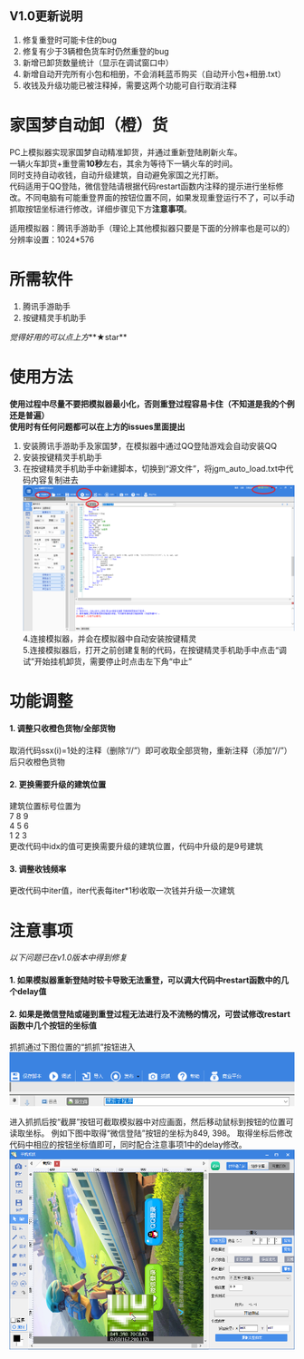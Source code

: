 ## V1.0更新说明
1. 修复重登时可能卡住的bug  
2. 修复有少于3辆橙色货车时仍然重登的bug  
3. 新增已卸货数量统计（显示在调试窗口中）  
4. 新增自动开完所有小包和相册，不会消耗蓝币购买（自动开小包+相册.txt）  
5. 收钱及升级功能已被注释掉，需要这两个功能可自行取消注释

# 家国梦自动卸（橙）货

PC上模拟器实现家国梦自动精准卸货，并通过重新登陆刷新火车。  
一辆火车卸货+重登需**10秒**左右，其余为等待下一辆火车的时间。  
同时支持自动收钱，自动升级建筑，自动避免家国之光打断。  
代码适用于QQ登陆，微信登陆请根据代码restart函数内注释的提示进行坐标修改。不同电脑有可能重登界面的按钮位置不同，如果发现重登运行不了，可以手动抓取按钮坐标进行修改，详细步骤见下方**注意事项**。  


适用模拟器：腾讯手游助手（理论上其他模拟器只要是下面的分辨率也是可以的）  
分辨率设置：1024*576  

# 所需软件
1. 腾讯手游助手  
2. 按键精灵手机助手  
  
*觉得好用的可以点上方***★star**  
  
# 使用方法
**使用过程中尽量不要把模拟器最小化，否则重登过程容易卡住（不知道是我的个例还是普遍）**  
**使用时有任何问题都可以在上方的issues里面提出**  
1. 安装腾讯手游助手及家国梦，在模拟器中通过QQ登陆游戏会自动安装QQ  
2. 安装按键精灵手机助手  
3. 在按键精灵手机助手中新建脚本，切换到“源文件”，将jgm_auto_load.txt中代码内容复制进去  
![Image text](https://github.com/LSC527/jgm_auto_load/blob/master/%E6%8C%89%E9%94%AE%E7%B2%BE%E7%81%B5%E6%89%8B%E6%9C%BA%E5%8A%A9%E6%89%8B%E8%8A%82%E9%9D%A2.png)
4.连接模拟器，并会在模拟器中自动安装按键精灵  
5.连接模拟器后，打开之前创建复制的代码，在按键精灵手机助手中点击“调试”开始挂机卸货，需要停止时点击左下角“中止”  

# 功能调整
#### 1. 调整只收橙色货物/全部货物  
取消代码ssx(i)=1处的注释（删除“//”）即可收取全部货物，重新注释（添加“//”）后只收橙色货物  
  
#### 2. 更换需要升级的建筑位置  
建筑位置标号位置为  
7 8 9  
4 5 6  
1 2 3  
更改代码中idx的值可更换需要升级的建筑位置，代码中升级的是9号建筑  
  
#### 3. 调整收钱频率
更改代码中iter值，iter代表每iter*1秒收取一次钱并升级一次建筑  

# 注意事项
*以下问题已在v1.0版本中得到修复*  
#### 1. 如果模拟器重新登陆时较卡导致无法重登，可以调大代码中restart函数中的几个delay值  
  
#### 2. 如果是微信登陆或碰到重登过程无法进行及不流畅的情况，可尝试修改restart函数中几个按钮的坐标值  
抓抓通过下图位置的“抓抓”按钮进入
![Image text](https://github.com/LSC527/jgm_auto_load/blob/master/%E6%8A%93%E6%8A%93%E6%8C%89%E9%92%AE.png)
  
进入抓抓后按“截屏”按钮可截取模拟器中对应画面，然后移动鼠标到按钮的位置可读取坐标。
例如下图中取得“微信登陆”按钮的坐标为849, 398。
取得坐标后修改代码中相应的按钮坐标值即可，同时配合注意事项1中的delay修改。
![Image text](https://github.com/LSC527/jgm_auto_load/blob/master/%E6%8A%93%E6%8A%93.png)
